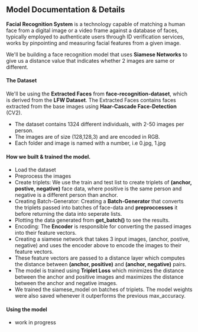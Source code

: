 ## Model Documentation & Details

**Facial Recognition System** is a technology capable of matching a human face from a digital image or a video frame against a database of faces, typically employed to authenticate users through ID verification services, works by pinpointing and measuring facial features from a given image.

We'll be building a face recognition model that uses **Siamese Networks** to give us a distance value that indicates whether 2 images are same or different.

#### **The Dataset**

We'll be using the **Extracted Faces** from **face-recognition-dataset**, which is derived from the **LFW Dataset**.
The Extracted Faces contains faces extracted from the base images using **Haar-Cascade Face-Detection** (CV2).

- The dataset contains 1324 different individuals, with 2-50 images per person.
- The images are of size (128,128,3) and are encoded in RGB.
- Each folder and image is named with a number, i.e 0.jpg, 1.jpg

#### How we built & trained the model.

- Load the dataset
- Preprocess the images
- Create triplets: We use the train and test list to create triplets of **(anchor, postive, negative)** face data, where positive is the same person and negative is a different person than anchor.
- Creating Batch-Generator: Creating a **Batch-Generator** that converts the triplets passed into batches of face-data and **preproccesses** it before returning the data into seperate lists.
- Plotting the data generated from **get_batch()** to see the results.
- Encoding: The **Encoder** is responsible for converting the passed images into their feature vectors.
- Creating a siamese network that takes 3 input images, (anchor, postive, negative) and uses the encoder above to encode the images to their feature vectors.
- These feature vectors are passed to a distance layer which computes the distance between **(anchor, positive)** and **(anchor, negative)** pairs.
- The model is trained using **Triplet Loss** which minimizes the distance between the anchor and positive images and maximizes the distance between the anchor and negative images.
- We trained the siamese_model on batches of triplets. The model weights were also saved whenever it outperforms the previous max_accuracy.

#### Using the model

- work in progress
